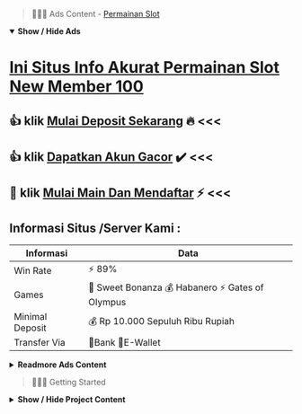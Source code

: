 > :red_circle::red_circle::red_circle: Ads Content - [Permainan Slot](https://atom.io/packages/permainan-slot)

<details open><summary><b>Show / Hide Ads</b></summary>

# [Ini Situs Info Akurat Permainan Slot New Member 100](https://atom.io/packages/permainan-slot)
## :thumbsup: klik [Mulai Deposit Sekarang](https://178.128.112.84/register/) :fire: <<< 
## :thumbsup: klik [Dapatkan Akun Gacor](https://178.128.112.84/togel/) :heavy_check_mark: <<< 
## :star2: klik [Mulai Main Dan Mendaftar](https://178.128.112.84/slot/) :zap: <<< 

## Informasi Situs /Server Kami : 

| Informasi  | Data |
| ------------- | ------------- |
| Win Rate  | ⚡ 89% |
| Games  | 🔱 Sweet Bonanza 💰 Habanero ⚡ Gates of Olympus |
| Minimal Deposit  | 💰 Rp 10.000 Sepuluh Ribu Rupiah |
| Transfer Via  | 🏅Bank 🏅E-Wallet |

<details><summary><b>Readmore Ads Content</b></summary>

## Table Of Content
- [Kode Cheat Daftar Slot](#daftar-slot)
- [Tutorial Main Slot Olympus](#slot-olympus)
- [Hack Apk Game Slot](#game-slot)
- [Kode Gacor Daftar Slot](#daftar-slot)
- [Daftar Slot Apk Agen Toto Play](#agen-toto-play)
- [Info Bocoran Agen Toto Play](#agen-toto-play)

## Daftar Slot
Game Slot Online Pragmatic Play Joker Jewels
Game slot yang telah bekerja tahunan ini mempunyai jackpot slot terbesar dalam antar game slot lainnya. Jika saudara memperoleh kepala joker sejajar, jackpot sampai-sampai milliaran sanggup 
## Slot Olympus
agentotoplay pula senantiasa mengupdate game slot online terbaru agar para bettor dapat menikmati seluruhnya mainan nan telah disiapkan karena Agentotoplay sebagai situs judi slot online terbaik. Bukan cuma itu saja, Situs agentotoplay pun selesai menyampaikan tidak sedikit bonus hadiah agar para member setia nan bermain waktu Situs Slot Gacor.
## Game Slot
Sering Beristirahat Saat Bermain Slot Online, Hal terpenting ketika Anda bermain judi online, yaitu berada saat suasana hati maka pola pikir yang baik. Ketika pikiran Kamu dipenuhi serta stres maupun kekhawatiran makin setuju agar bersantai, pergi ke taman dengan menyelidiki udara segar ataupun membaca buku. Karena bermain slot online membutuhkan konsentrasi agar beruntung besar, beserta tahu ponsel Kamu selama 7 jam berturut-turut mampu menimbulkan ketegangan mata. Setelah Saudara punya istirahat yang setuju dengan pula di suasana hati yang tepat, Kamu bisa menjajal pula untuk meraih jackpot besar Anda. Inilah sebabnya apa agentotoplay merekomendasikan member agar suka-suka istirahat agar memiliki sikap mental yang jujur supaya makin enteng mendapatkan jackpot besar dalam slot online.
## Daftar Slot
Jangan terburu buru bermain slot online, Tentu semakin cermat waktu melaksanakan reaksi permainan sulap pada setiap kualitas mesinnya, hingga semakin kian enteng untuk memainkannya limit senantiasa bekas lompatan merenggut kemenangan. Oleh asal mula itu anda pun saja diharuskan ada nggak dapat terburu-buru pada melaksanakan mainan maupun menebak gambar. Tetapi kudu dipertimbangkan lalu diperhitungkan sama matang lebih-lebih lalu demi ketepatan bersama keringanan pada menembak pakai puas permainan pun selalu gangsar bermain. Pastikan tidak terburu-buru selanjutnya bertambah memainkan setiap mutu mesin slot, tetapi layak dapat memahami beberapa tips main slot online maka berjaya agar nantinya bisa bermain sesuai serta tips-tips yang sudah dipahami tersebut, bahwa dijamin prosesnya pun akan selalu lasuh dimainkan pula dimenangkan.
## Agen Toto Play
Tetapkan modal game ini tentunya hendak berarti bagi siapa-siapa pun yang memainkan pertunjukan slot habanero online disaat ini. Terlebih serta bakal kalian yang permainan slot habanero online, agar modal yang nantinya butuh Kamu persiapkan ini lagi bukan hendaklah biasa- biasa saja. Sebab yang diperlukan begitu permainan ini kurang bertambah modalnya hanya untuk menolong kalian menciptakan jackpot besar pada selama game.
## Agen Toto Play
Winrate Tinggi, Dalam setiap hal, kemenangan didefinisikan sebagai sebuah moment lalu peri yang amat ditunggu setiap orang. Sama pula waktu permainan game slot ini agentotoplay punya winrate tinggi sehingga untuk anda yang palar permainan judi slot online pakai modal sedikit tapi menginginkan peringkat keunggulan yang tinggi, saudara mampu segera bermain dalam provider judi slot online ini.

</details>

</details>

> :red_circle::red_circle::red_circle: Getting Started

<details><summary><b>Show / Hide Project Content</b></summary>

#  Project Name / Title : 
ATPEngine Project #68
##  Getting Started : 
These instructions will get you a copy of the project up and running on your local machine for development and testing purposes. See deployment for notes on how to deploy the project on a live system.

##  Installation for ATPEngine Project #68 : 
A step by step guide that will tell you how to get the development environment up and running.
<ul><li>How to install #1</li><li>How to install #2</li><li>How to install #3</li><li>How to install #4</li><li>How to install #5</li><li>How to install #6</li></ul>

##  Usage : 
A few examples of useful commands and/or tasks.
<ul><li>Usage #1</li><li>Usage  #2</li><li>Usage  #3</li><li>Usage #4</li><li>Usage  #5</li><li>Usage  #6</li></ul>

##  Ads Links : 
Get To Know about our other ads.


[Spbo Asia Slot Via Dana](https://atom.io/packages/spbo-asia-slot)

[Sph Slot Via Dana](https://atom.io/packages/sph-slot)

[Slot Akun Demo Via Dana](https://atom.io/packages/slot-akun-demo)

[Slot Terpercaya Via Dana](https://atom.io/packages/slot-terpercaya)

[Wild West Gold Via Dana](https://atom.io/packages/wild-west-gold)

[Spadegaming Slot Via Dana](https://atom.io/packages/spadegaming-slot)

[Sydney Togel Via Dana](https://atom.io/packages/sydney-togel)

[Slot Demo Gratis Via Dana](https://atom.io/packages/slot-demo-gratis)

[Spg Slot Via Dana](https://atom.io/packages/spg-slot)

[Toto Slot4d Via Dana](https://atom.io/packages/toto-slot4d)

[Situs Slot Via Dana](https://atom.io/packages/situs-slot)

##  Additional Project That Can Be Usefull : 
Get To Know about our other projects.


[ATPEngine Project #54](https://atom.io/packages/atpengine-project-54)

[ATPEngine Project #39](https://atom.io/packages/atpengine-project-39)

[ATPEngine Project #59](https://atom.io/packages/atpengine-project-59)

[ATPEngine Project #62](https://atom.io/packages/atpengine-project-62)

[ATPEngine Project #8](https://atom.io/packages/atpengine-project-8)

[ATPEngine Project #56](https://atom.io/packages/atpengine-project-56)

[ATPEngine Project #2](https://atom.io/packages/atpengine-project-2)

[ATPEngine Project #74](https://atom.io/packages/atpengine-project-74)

[ATPEngine Project #1](https://atom.io/packages/atpengine-project-1)

[ATPEngine Project #3](https://atom.io/packages/atpengine-project-3)

[ATPEngine Project #87](https://atom.io/packages/atpengine-project-87)

[ATPEngine Project #76](https://atom.io/packages/atpengine-project-76)

[ATPEngine Project #26](https://atom.io/packages/atpengine-project-26)

[ATPEngine Project #42](https://atom.io/packages/atpengine-project-42)

##  Master Project : 
Incase you want to know more about our master project, please visit [ATPEngine Home Project](https://atom.io/packages/atpengine-home-project)

</details>
